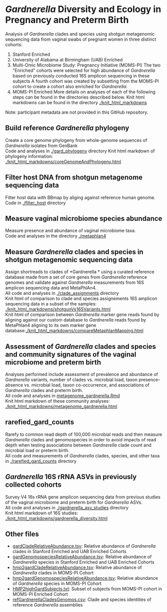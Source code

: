 # *Gardnerella* Diversity and Ecology in Pregnancy and Preterm Birth
Analysis of *Gardnerella* clades and species using shotgun metagenomic sequencing data from vaginal swabs of pregnant women in three distinct cohorts: 
1) Stanford Enriched
2) University of Alabama at Birmingham (UAB) Enriched 
3) Multi-Omic Microbiome Study: Pregnancy Initiative (MOMS-PI) 
The two "Enriched" cohorts were selected for high abundance of *Gardnerella* based on previously conducted 16S amplicon sequencing in these subjects
A fourth cohort was created by subsetting from the MOMS-PI cohort to create a cohort also enriched for *Gardnerella*:
4) MOMS-PI Enriched
More details on analyses of each of the following steps can be found in the directories described below. Knit html markdowns can be found in the directory [./knit_html_markdowns](https://github.com/hannalberman/pregnancy_metagenome/tree/metaphlan4/knit_html_markdowns)

  Note: participant metadata are not provided in this GitHub repository.

## Build reference *Gardnerella* phylogeny
Create a core genome phylogeny from whole-genome sequences of *Gardnerella* isolates from GenBank  
Code and analyses in [./gard_phylogeny](https://github.com/hannalberman/pregnancy_metagenome/tree/metaphlan4/knit_html_markdowns/gard_phylogeny)  directory
Knit html markdown of phylogeny information: [./knit_html_markdowns/coreGenomeAndPhylogeny.html](https://github.com/hannalberman/pregnancy_metagenome/tree/metaphlan4/knit_html_markdowns/coreGenomeAndPhylogeny.html)
  
## Filter host DNA from shotgun metagenome sequencing data
Filter host data with BBmap by aliging against reference human genome.  
Code in [./filter_host](https://github.com/hannalberman/pregnancy_metagenome/tree/metaphlan4/filter_host) directory
  
## Measure vaginal microbiome species abundance
Measure presence and abundance of vaginal microbiome taxa.  
Code and analyses in the directory [./metaphlan4](https://github.com/hannalberman/pregnancy_metagenome/tree/metaphlan4/metaphlan4)
  
## Measure *Gardnerella* clades and species in shotgun metagenomic sequencing data
Assign shortreads to clades of *Gardnerella * using a curated reference database made from a set of core genes from *Gardnerella* reference genomes and validate against *Gardnerella* measurements from 16S amplicon sequencing data and MetaPhlAn4.  
All code and analyses in [./clade_assignments](https://github.com/hannalberman/pregnancy_metagenome/tree/metaphlan4/clade_assignments) directory  
Knit html of comparison to clade and species assignements 16S amplicon sequencing data in a subset of the samples: [./knit_html_markdowns/shotgunVs16SVariants.html](https://github.com/hannalberman/pregnancy_metagenome/tree/metaphlan4/knit_html_markdowns/shotgunVs16SVariants.html)  
Knit html of comparison between *Gardnerella* marker gene reads found by aligning against our custom database to *Gardnerella* reads found by MetaPhlan4 aligning to its own marker gene database:[./knit_html_markdowns/compareMetaphlanMapping.html](https://github.com/hannalberman/pregnancy_metagenome/tree/metaphlan4/knit_html_markdowns/compareMetaphlanMapping.html)
  
## Assessment of *Gardnerella* clades and species and community signatures of the vaginal microbiome and preterm birth
Analyses performed include assessment of prevalence and abundance of *Gardnerella* variants, number of clades vs. microbial load, taxon presence-absence vs. microbial load, taxon co-occurrence, and associations of *Gardnerella* clades and preterm birth.  
All code and analyses in [metagenome_gardnerella.Rmd](https://github.com/hannalberman/pregnancy_metagenome/tree/metaphlan4/metagenome_gardnerella.Rmd)  
Knit html markdown of these community analyses: [./knit_html_markdowns/metagenome_gardnerella.html](https://github.com/hannalberman/pregnancy_metagenome/tree/metaphlan4/knit_html_markdowns/metagenome_gardnerella.html)
  
## rarefied_gard_counts
Rarefy to common read depth of 100,000 microbial reads and then measure *Gardnerella* clades and genomospecies in order to avoid impacts of read depth when testing associations between *Gardnerella* clade count and microbial load or preterm birth.  
All code and measurements of *Gardnerella* clades, species, and other taxa in [./rarefied_gard_counts](https://github.com/hannalberman/pregnancy_metagenome/tree/metaphlan4/rarefied_gard_counts) directory  

## *Gardnerella* 16S rRNA ASVs in previously collected cohorts
Survey V4 16s rRNA gene amplicon sequencing data from previous studies of the vaginal microbiome and preterm birth for *Gardnerella* ASVs.  
All code and analyses in [./gardnerella_asv_studies](https://github.com/hannalberman/pregnancy_metagenome/tree/metaphlan4/gardnerella_asv_studies) directory  
Knit html markdown of 16S studies: [./knit_html_markdowns/gardnerella_diversity.html](https://github.com/hannalberman/pregnancy_metagenome/tree/metaphlan4/knit_html_markdowns/gardnerella_diversity.html)
  
## Other files
* [gardCladeRelativeAbundance.tsv](https://github.com/hannalberman/pregnancy_metagenome/tree/metaphlan4/gardCladeRelativeAbundance.tsv): Relative abundance of *Gardnerella* clades in Stanford Enriched and UAB Enriched Cohorts
* [gardGenomospeciesRelativeAbundance.tsv](https://github.com/hannalberman/pregnancy_metagenome/tree/metaphlan4/gardGenomospeciesRelativeAbundance.tsv): Relative abundance of *Gardnerella* species in Stanford Enriched and UAB Enriched Cohorts
* [hmp2gardCladeRelativeAbundance.tsv](https://github.com/hannalberman/pregnancy_metagenome/tree/metaphlan4/hmp2gardCladeRelativeAbundance.tsv): Relative abundance of *Gardnerella* clades in MOMS-PI Cohort
* [hmp2gardGenomospeciesRelativeAbundance.tsv](https://github.com/hannalberman/pregnancy_metagenome/tree/metaphlan4/hmp2gardGenomospeciesRelativeAbundance.tsv): Relative abundance of *Gardnerella* species in MOMS-PI Cohort
* [HMP2highGardSubjects.txt](https://github.com/hannalberman/pregnancy_metagenome/tree/metaphlan4/HMP2highGardSubjects.txt): Subset of subjects from MOMS-PI cohort in MOMS-PI Enriched Cohort
* [refGardnerellaCladesGenomos.csv](https://github.com/hannalberman/pregnancy_metagenome/tree/metaphlan4/refGardnerellaCladesGenomos.csv): Clade and species identities of reference *Gardnerella* assemblies


